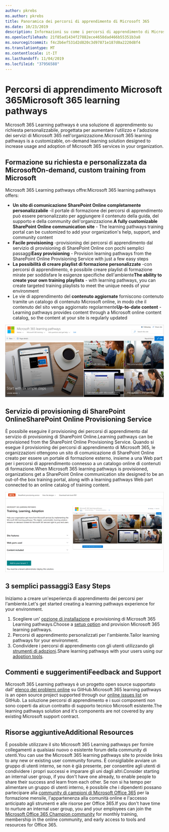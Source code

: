 ```yaml
---
author: pkrebs
ms.author: pkrebs
title: Panoramica dei percorsi di apprendimento di Microsoft 365
ms.date: 10/23/2019
description: Informazioni su come i percorsi di apprendimento di Microsoft 365 possono accelerare l'utilizzo e l'adozione dei servizi di Microsoft 365 nell'organizzazione. I percorsi di apprendimento includono una Web part di SharePoint Online personalizzata e un sito di formazione per la comunicazione di SharePoint Online moderno che può essere facilmente eseguito per il provisioning del tenant Microsoft 365.
ms.openlocfilehash: 21f85ad1434f27882ece4658dad466b55351b3a8
ms.sourcegitcommit: f4c2b6ef531d2d820c3d97871e187d0a2220d8f4
ms.translationtype: MT
ms.contentlocale: it-IT
ms.lasthandoff: 11/04/2019
ms.locfileid: "37956588"
---
```

# <a name="microsoft-365-learning-pathways"></a><span data-ttu-id="37795-104">Percorsi di apprendimento Microsoft 365</span><span class="sxs-lookup"><span data-stu-id="37795-104">Microsoft 365 learning pathways</span></span> 
<span data-ttu-id="37795-105">Microsoft 365 Learning pathways è una soluzione di apprendimento su richiesta personalizzabile, progettata per aumentare l'utilizzo e l'adozione dei servizi di Microsoft 365 nell'organizzazione.</span><span class="sxs-lookup"><span data-stu-id="37795-105">Microsoft 365 learning pathways is a customizable, on-demand learning solution designed to increase usage and adoption of Microsoft 365 services in your organization.</span></span>   

## <a name="on-demand-custom-training-from-microsoft"></a><span data-ttu-id="37795-106">Formazione su richiesta e personalizzata da Microsoft</span><span class="sxs-lookup"><span data-stu-id="37795-106">On-demand, custom training from Microsoft</span></span>

<span data-ttu-id="37795-107">Microsoft 365 Learning pathways offre:</span><span class="sxs-lookup"><span data-stu-id="37795-107">Microsoft 365 learning pathways offers:</span></span>

- <span data-ttu-id="37795-108">**Un sito di comunicazione SharePoint Online completamente personalizzabile** -il portale di formazione dei percorsi di apprendimento può essere personalizzato per aggiungere il contenuto della guida, del supporto e della community dell'organizzazione.</span><span class="sxs-lookup"><span data-stu-id="37795-108">**A fully customizable SharePoint Online communication site** - The learning pathways training portal can be customized to add your organization's help, support, and community content</span></span>
- <span data-ttu-id="37795-109">**Facile provisioning** -provisioning dei percorsi di apprendimento dal servizio di provisioning di SharePoint Online con pochi semplici passaggi</span><span class="sxs-lookup"><span data-stu-id="37795-109">**Easy provisioning** - Provision learning pathways from the SharePoint Online Provisioning Service with just a few easy steps</span></span>
- <span data-ttu-id="37795-110">**La possibilità di creare playlist di formazione personalizzate** -con percorsi di apprendimento, è possibile creare playlist di formazione mirate per soddisfare le esigenze specifiche dell'ambiente</span><span class="sxs-lookup"><span data-stu-id="37795-110">**The ability to create your own training playlists** - with learning pathways, you can create targeted training playlists to meet the unique needs of your environment</span></span>
- <span data-ttu-id="37795-111">Le vie di apprendimento del **contenuto aggiornate** forniscono contenuto tramite un catalogo di contenuto Microsoft online, in modo che il contenuto del sito venga aggiornato regolarmente</span><span class="sxs-lookup"><span data-stu-id="37795-111">**Up-to-date content** - Learning pathways provides content through a Microsoft online content catalog, so the content at your site is regularly updated</span></span>

![CG-Introducing. png](media/cg-introducing.png)

## <a name="sharepoint-online-provisioning-service"></a><span data-ttu-id="37795-113">Servizio di provisioning di SharePoint Online</span><span class="sxs-lookup"><span data-stu-id="37795-113">SharePoint Online Provisioning Service</span></span> 
<span data-ttu-id="37795-114">È possibile eseguire il provisioning dei percorsi di apprendimento dal servizio di provisioning di SharePoint Online.</span><span class="sxs-lookup"><span data-stu-id="37795-114">Learning pathways can be provisioned from the SharePoint Online Provisioning Service.</span></span> <span data-ttu-id="37795-115">Quando si esegue il provisioning dei percorsi di apprendimento di Microsoft 365, le organizzazioni ottengono un sito di comunicazione di SharePoint Online creato per essere un portale di formazione esterno, insieme a una Web part per i percorsi di apprendimento connesso a un catalogo online di contenuti di formazione.</span><span class="sxs-lookup"><span data-stu-id="37795-115">When Microsoft 365 learning pathways is provisioned, organizations get a SharePoint Online communication site designed to be an out-of-the box training portal, along with a learning pathways Web part connected to an online catalog of training content.</span></span> 

![CG-provision. png](media/cg-provision.png)

## <a name="3-easy-steps"></a><span data-ttu-id="37795-117">3 semplici passaggi</span><span class="sxs-lookup"><span data-stu-id="37795-117">3 Easy Steps</span></span>
<span data-ttu-id="37795-118">Iniziamo a creare un'esperienza di apprendimento dei percorsi per l'ambiente.</span><span class="sxs-lookup"><span data-stu-id="37795-118">Let's get started creating a learning pathways experience for your environment.</span></span>
1. <span data-ttu-id="37795-119">Scegliere un' [opzione di installazione](custom_setupoptions.md) e provisioning di Microsoft 365 Learning pathways.</span><span class="sxs-lookup"><span data-stu-id="37795-119">Choose a [setup option](custom_setupoptions.md) and provision Microsoft 365 learning pathways.</span></span>  
2. <span data-ttu-id="37795-120">Percorsi di apprendimento personalizzati per l'ambiente.</span><span class="sxs-lookup"><span data-stu-id="37795-120">Tailor learning pathways for your environment.</span></span>
3. <span data-ttu-id="37795-121">Condividere i percorsi di apprendimento con gli utenti utilizzando gli [strumenti di adozioni](driveadoption.md).</span><span class="sxs-lookup"><span data-stu-id="37795-121">Share learning pathways with your users using our [adoption tools](driveadoption.md).</span></span>

## <a name="feedback-and-support"></a><span data-ttu-id="37795-122">Commenti e suggerimenti</span><span class="sxs-lookup"><span data-stu-id="37795-122">Feedback and Support</span></span>

<span data-ttu-id="37795-123">Microsoft 365 Learning pathways è un progetto open source supportato dall' [elenco dei problemi online](https://aka.ms/CustomLearningHelp) su GitHub.</span><span class="sxs-lookup"><span data-stu-id="37795-123">Microsoft 365 learning pathways is an open source project supported through our [online issues list](https://aka.ms/CustomLearningHelp) on GitHub.</span></span> <span data-ttu-id="37795-124">La soluzione percorsi di apprendimento e i suoi componenti non sono coperti da alcun contratto di supporto tecnico Microsoft esistente.</span><span class="sxs-lookup"><span data-stu-id="37795-124">The learning pathways solution and it's components are not covered by any existing Microsoft support contract.</span></span>  

## <a name="additional-resources"></a><span data-ttu-id="37795-125">Risorse aggiuntive</span><span class="sxs-lookup"><span data-stu-id="37795-125">Additional Resources</span></span>
<span data-ttu-id="37795-126">È possibile utilizzare il sito Microsoft 365 Learning pathways per fornire collegamenti a qualsiasi nuovo o esistente forum della community di utenti.</span><span class="sxs-lookup"><span data-stu-id="37795-126">You can use the Microsoft 365 learning pathways site to provide links to any new or existing user community forums.</span></span> <span data-ttu-id="37795-127">È consigliabile avviare un gruppo di utenti interno, se non è già presente, per consentire agli utenti di condividere i propri successi e imparare gli uni dagli altri.</span><span class="sxs-lookup"><span data-stu-id="37795-127">Consider starting an internal user group, if you don't have one already, to enable people to share their success and learn from each other.</span></span>  <span data-ttu-id="37795-128">Se non si ha tempo per alimentare un gruppo di utenti interno, è possibile che i dipendenti possano partecipare alla [community di campioni di Microsoft Office 365](https://aka.ms/O365Champions) per la formazione mensile, l'appartenenza alla comunità online e l'accesso anticipato agli strumenti e alle risorse per Office 365.</span><span class="sxs-lookup"><span data-stu-id="37795-128">If you don't have time to nurture an internal user group, you and your employees can join the [Microsoft Office 365 Champion community](https://aka.ms/O365Champions) for monthly training, membership in the online community, and early access to tools and resources for Office 365.</span></span>